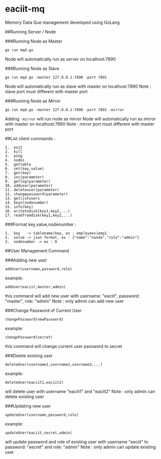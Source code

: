 # eaciit-mq
Memory Data Que management developed using GoLang

##Running Server / Node

###Running Node as Master

```
go run mqd.go 
```

Node will automatically run as server on localhost:7890

###Running Node as Slave

```
go run mqd.go -master 127.0.0.1:7890 -port 7891
```

Node will automatically run as slave with master on localhost:7890
Note : slave port must different with master port

###Running Node as Mirror

```
go run mqd.go -master 127.0.0.1:7890 -port 7892 -mirror
```

Adding ```-mirror``` will run node as mirror
Node will automatically run as mirror with master on localhost:7890
Note : mirror port must different with master port

##List client commands :

```
1.  exit
2.  kill
3.  ping
4.  nodes
5.  gettable
6.  set(key,value)
7.  get(key)
8.  inc(parameter)
9.  getlog(parameter)
10. adduser(parameter)
11. deleteuser(parameter)
12. changepassword(parameter)
13. getlistusers
14. keys(nodenumber)
15. info(key)
16. writetodisk(key1,key2,...)
17. readfromdisk(key1,key2,...)
```
###Format key,value,nodenumber :
```
1.  key   -> tablename|key, ex : employees|emp1
2.  value -> json format, ex : {"name":"nanda","role":"admin"}
3.  nodenumber -> ex : 0
```

##User Management Command

###Adding new user

``` 
addUser(username,password,role) 
```
example: 
``` 
addUser(eaciit,master,admin) 
```
this command will add new user with username: "eaciit", password: "master", role: "admin"
Note : only admin can add new user

###Change Password of Current User

``` 
changePassword(newPassword)
```
example: 
``` 
changePassword(secret)
```
this command will change current user password to secret

###Delete existing user

``` 
deleteUser(username1,username2,username3,...)
```
example: 
``` 
deleteUser(eaciit1,eaciit2) 
```
will delete user with username "eaciit1" and "eaciit2"
Note : only admin can delete existing user

###Updating new user

``` 
updateUser(username,password,role) 
```
example: 
``` 
updateUser(eaciit,secret,admin) 
```
will update password and role of existing user with username  "eaciit" to password: "secret" and role: "admin"
Note : only admin can update existing user



